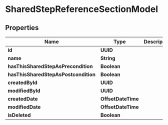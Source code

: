 

# SharedStepReferenceSectionModel


## Properties

| Name | Type | Description | Notes |
|------------ | ------------- | ------------- | -------------|
|**id** | **UUID** |  |  |
|**name** | **String** |  |  |
|**hasThisSharedStepAsPrecondition** | **Boolean** |  |  |
|**hasThisSharedStepAsPostcondition** | **Boolean** |  |  |
|**createdById** | **UUID** |  |  |
|**modifiedById** | **UUID** |  |  [optional] |
|**createdDate** | **OffsetDateTime** |  |  [optional] |
|**modifiedDate** | **OffsetDateTime** |  |  [optional] |
|**isDeleted** | **Boolean** |  |  |



